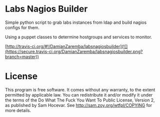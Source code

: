 Labs Nagios Builder
===================
Simple python script to grab labs instances from ldap and build nagios configs
for them.

Using a puppet classes to determine hostgroups and services to monitor.

[http://travis-ci.org/#!/DamianZaremba/labsnagiosbuilder](![](https://secure.travis-ci.org/DamianZaremba/labsnagiosbuilder.png?branch=master))

License
=======
This program is free software. It comes without any warranty, to
the extent permitted by applicable law. You can redistribute it
and/or modify it under the terms of the Do What The Fuck You Want
To Public License, Version 2, as published by Sam Hocevar. See
http://sam.zoy.org/wtfpl/COPYING for more details.
